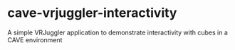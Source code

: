 # cave-vrjuggler-interactivity
A simple VRJuggler application to demonstrate interactivity with cubes in a CAVE environment
